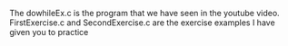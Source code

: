 The dowhileEx.c is the program that we have seen in the youtube video.
FirstExercise.c and SecondExercise.c are the exercise examples I have given you to practice
